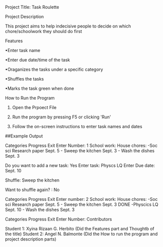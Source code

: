 Project Title: Task Roulette

Project Description

This project aims to help indecisive people to decide on which chore/schoolwork they should do first

Features

•Enter task name

•Enter due date/time of the task

•Oraganizes the tasks under a specific category

•Shuffles the tasks

•Marks the task green when done

How to Run the Program

1. Open the Prpoect File
   
2. Run the program by pressing F5 or clicking 'Run'

3. Follow the on-screen instructions to enter task names and dates

   
##Example Output

Categories
Progress
Exit Enter Number: 1
School work: House chores: -Soc sci Research paper Sept. 5 - Sweep the kitchen Sept. 3 - Wash the dishes Sept. 3

Do you want to add a new task: Yes Enter task: Physcs LQ Enter Due date: Sept. 10

Shuffle: Sweep the kitchen

Want to shuffle again? : No

Categories
Progress
Exit Enter number: 2
School work: House chores: -Soc sci Research paper Sept. 5 - Sweep the kitchen Sept. 3 DONE -Physcics LQ Sept. 10 - Wash the dishes Sept. 3

Categories
Progress
Exit Enter Number:
Contributors

Student 1: Xyina Rizaan G. Herbito (Did the Features part and Thoughtb of the title)
Student 2: Angel N. Balmonte (Did the How to run the program and project description parts)      
